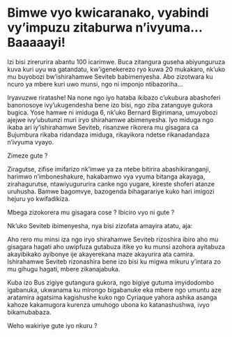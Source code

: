 # Bimwe vyo kwicaranako, vyabindi vy’impuzu zitaburwa n’ivyuma… Baaaaayi!

Izi bisi zirerurira abantu 100 icarimwe. Buca zitangura guseha abiyunguruza kuva kuri uyu wa gatandatu, kw’igenekerezo ryo kuwa 20 mukakaro, nk’uko mu buyobozi bw’ishirahamwe Seviteb babimenyesha. Abo zizotwara ku ncuro ya mbere kuri uwo munsi, ngo ni imponjo ntibazoriha…

Iryavuzwe riratashe! Na none ngo iyo hataba ikibazo c’ukubura abashoferi banonosoye ivy’ukugendesha bene izo bisi, ngo ziba zatanguye gukora bugica. Yose hamwe ni imiduga 6, nk’uko Bernard Bigirimana, umuyobozi ajejwe ivy’ubutunzi muri iryo shirahamwe abimenyesha. Iyo miduga ngo ikaba ari iy’ishirahamwe Seviteb, risanzwe rikorera mu gisagara ca Bujumbura rikaba ridandaza imiduga, rikayikora ndetse rikanadandaza n’ivyuma vyayo.

Zimeze gute ?

Ziragutse, zifise imifarizo nk’imwe ya za ntebe bitirira abashikiranganji, harimwo n’imboneshakure, hakabamwo vya vyuma bitanga akayaga, zirahagurutse, ntawiyugururira canke ngo yugare, kireste shoferi atanze uruhusha. Bamwe bagomvye, bazogenda bihagarariye kuko hari imigozi hejuru yo kwifadikiza.

Mbega zizokorera mu gisagara cose ? Ibiciro vyo ni gute ?

Nk’uko Seviteb ibimenyesha, nya bisi zizofata amayira atatu, aja:

Aho rero mu minsi iza ngo iryo shirahamwe Seviteb rizoshira ibiro aho mu gisagara hagati aho uwipfuza gutabuza itike yo ku munsi azohora ayitabuza akayibikako ayibonye ije akayerekana maze akayurira ata camira.
Ishirahamwe Seviteb rizonashira bene izo bisi ku migwa mikuru y’intara zo mu gihugu hagati, mbere zikanajabuka.

Kuba izo Bus zigiye gutangura gukora, ngo bigiye gutuma imyidodombo igabanuka, ukwanama ku mirongo bigabanuke eka mbere ngo umuntu aze aratamira agatsima kagishushe kuko ngo Cyriaque yahora ashika asanga kahoze kakamugora kurenza umuhogo ubona ko katanashushwa, ivyo bikamubabaza.

Weho wakiriye gute iyo nkuru ?